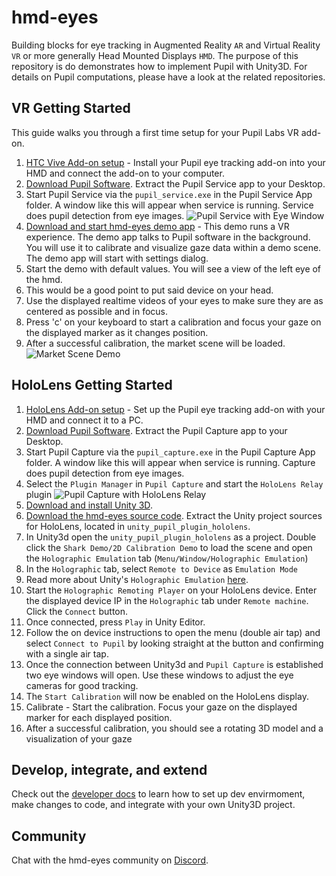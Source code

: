 hmd-eyes
========

Building blocks for eye tracking in Augmented Reality `AR` and Virtual Reality `VR` or more generally Head Mounted Displays `HMD`. The purpose of this repository is do demonstrates how to implement Pupil with Unity3D. For details on Pupil computations, please have a look at the related repositories.


## VR Getting Started

This guide walks you through a first time setup for your Pupil Labs VR add-on.

1. [HTC Vive Add-on setup](https://docs.pupil-labs.com/#htc-vive-add-on) - Install your Pupil eye tracking add-on into your HMD and connect the add-on to your computer. 
1. [Download Pupil Software](https://github.com/pupil-labs/pupil/releases/latest). Extract the Pupil Service app to your Desktop.
1. Start Pupil Service via the `pupil_service.exe` in the Pupil Service App folder. A window like this will appear when service is running. Service does pupil detection from eye images. 
    ![Pupil Service with Eye Window](https://github.com/pupil-labs/hmd-eyes/blob/master/GettingStarted/EyeWindow.png)
1. [Download and start hmd-eyes demo app](https://github.com/pupil-labs/hmd-[](https://)eyes/releases/latest) - This demo runs a VR experience. The demo app talks to Pupil software in  the background. You will use it to calibrate and visualize gaze data within a demo scene. The demo app will start with settings dialog. <!-- insert image of app demo dialog -->
1. Start the demo with default values. You will see a view of the left eye of the hmd.
1. This would be a good point to put said device on your head.
1. Use the displayed realtime videos of your eyes to make sure they are as centered as possible and in focus.
1. Press 'c' on your keyboard to start a calibration and focus your gaze on the displayed marker as it changes position.
1. After a successful calibration, the market scene will be loaded.
    ![Market Scene Demo](https://github.com/pupil-labs/hmd-eyes/blob/master/GettingStarted/2DMarketScene.png)


## HoloLens Getting Started

1. [HoloLens Add-on setup](https://docs.pupil-labs.com/#hololens-add-on) - Set up the Pupil eye tracking add-on with your HMD and connect it to a PC.
1. [Download Pupil Software](https://github.com/pupil-labs/pupil/releases/latest). Extract the Pupil Capture app to your Desktop.
1. Start Pupil Capture via the `pupil_capture.exe` in the Pupil Capture App folder. A window like this will appear when service is running. Capture does pupil detection from eye images.
1. Select the `Plugin Manager` in `Pupil Capture` and start the `HoloLens Relay` plugin 
    ![Pupil Capture with HoloLens Relay](https://github.com/pupil-labs/hmd-eyes/blob/master/GettingStarted/PupilCaptureWithHoloLensRelay.png)
1. [Download and install Unity 3D](https://store.unity.com/).
1. [Download the hmd-eyes source code](https://github.com/pupil-labs/hmd-eyes/releases/latest). Extract the Unity project sources for HoloLens, located in `unity_pupil_plugin_hololens`.
1. In Unity3d open the `unity_pupil_plugin_hololens` as a project. Double click the `Shark Demo/2D Calibration Demo` to load the scene and open the `Holographic Emulation` tab (`Menu/Window/Holographic Emulation`)
1. In the `Holographic` tab, select `Remote to Device` as `Emulation Mode`
1. Read more about Unity's `Holographic Emulation` [here](https://docs.unity3d.com/550/Documentation/Manual/windowsholographic-emulation.html).
1. Start the `Holographic Remoting Player` on your HoloLens device. Enter the displayed device IP in the `Holographic` tab under `Remote machine`. Click the `Connect` button.
1. Once connected, press `Play` in Unity Editor.
1. Follow the on device instructions to open the menu (double air tap) and select `Connect to Pupil` by looking straight at the button and confirming with a single air tap. 
1. Once the connection between Unity3d and `Pupil Capture` is established two eye windows will open. Use these windows to adjust the eye cameras for good tracking.
1. The `Start Calibration` will now be enabled on the HoloLens display.
1. Calibrate - Start the calibration. Focus your gaze on the displayed marker for each displayed position.
1. After a successful calibration, you should see a rotating 3D model  and a visualization of your gaze 

## Develop, integrate, and extend

Check out the [developer docs](https://github.com/pupil-labs/hmd-eyes/blob/master/Developer.md) to learn  how to set up dev envirmoment, make changes to code, and integrate with your own Unity3D project.

## Community

Chat with the hmd-eyes community on [Discord](https://discord.gg/PahDtSH).
